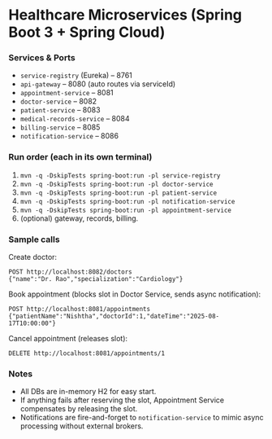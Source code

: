 # Healthcare Microservices (Spring Boot 3 + Spring Cloud)

### Services & Ports
- `service-registry` (Eureka) – 8761
- `api-gateway` – 8080 (auto routes via serviceId)
- `appointment-service` – 8081
- `doctor-service` – 8082
- `patient-service` – 8083
- `medical-records-service` – 8084
- `billing-service` – 8085
- `notification-service` – 8086

### Run order (each in its own terminal)
1. `mvn -q -DskipTests spring-boot:run -pl service-registry`
2. `mvn -q -DskipTests spring-boot:run -pl doctor-service`
3. `mvn -q -DskipTests spring-boot:run -pl patient-service`
4. `mvn -q -DskipTests spring-boot:run -pl notification-service`
5. `mvn -q -DskipTests spring-boot:run -pl appointment-service`
6. (optional) gateway, records, billing.

### Sample calls
Create doctor:
```
POST http://localhost:8082/doctors
{"name":"Dr. Rao","specialization":"Cardiology"}
```

Book appointment (blocks slot in Doctor Service, sends async notification):
```
POST http://localhost:8081/appointments
{"patientName":"Nishtha","doctorId":1,"dateTime":"2025-08-17T10:00:00"}
```

Cancel appointment (releases slot):
```
DELETE http://localhost:8081/appointments/1
```

### Notes
- All DBs are in-memory H2 for easy start.
- If anything fails after reserving the slot, Appointment Service compensates by releasing the slot.
- Notifications are fire-and-forget to `notification-service` to mimic async processing without external brokers.
